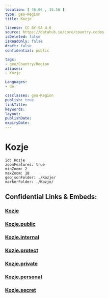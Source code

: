```yaml
---
location: [ 46.06 , 15.56 ] 
type: geo-Region
title: Kozje

license: CC BY-SA 4.0
source: https://datahub.io/core/country-codes
isDeleted: false
isReadOnly: false
draft: false
confidential: public

tags:
- geo/Country/Region
aliases:
- Kozje

Languages:
- de

cssclasses: geo-Region
publish: true
linkTitle: 
keywords: 
layout: 
publishDate: 
expiryDate: 
---
```


# Kozje

```leaflet
id: Kozje
zoomFeatures: true 
minZoom: 2 
maxZoom: 18
geojsonFolder: ./Kozje/
markerFolder: ./Kozje/
```


## Confidential Links & Embeds: 

### [Kozje](/_Standards/Earth/Continent/Europe/Europe~Central/Slovenia/Regions~Slovenia/Savinjska/counties~Savinjska/Kozje.md) 

### [Kozje.public](/_public/Earth/Continent/Europe/Europe~Central/Slovenia/Regions~Slovenia/Savinjska/counties~Savinjska/Kozje.public.md) 

### [Kozje.internal](/_internal/Earth/Continent/Europe/Europe~Central/Slovenia/Regions~Slovenia/Savinjska/counties~Savinjska/Kozje.internal.md) 

### [Kozje.protect](/_protect/Earth/Continent/Europe/Europe~Central/Slovenia/Regions~Slovenia/Savinjska/counties~Savinjska/Kozje.protect.md) 

### [Kozje.private](/_private/Earth/Continent/Europe/Europe~Central/Slovenia/Regions~Slovenia/Savinjska/counties~Savinjska/Kozje.private.md) 

### [Kozje.personal](/_personal/Earth/Continent/Europe/Europe~Central/Slovenia/Regions~Slovenia/Savinjska/counties~Savinjska/Kozje.personal.md) 

### [Kozje.secret](/_secret/Earth/Continent/Europe/Europe~Central/Slovenia/Regions~Slovenia/Savinjska/counties~Savinjska/Kozje.secret.md)

